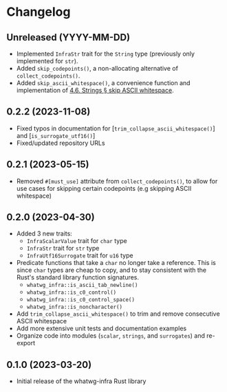 # Changelog

## Unreleased (YYYY-MM-DD)

- Implemented `InfraStr` trait for the `String` type (previously only implemented for `str`).
- Added `skip_codepoints()`, a non-allocating alternative of `collect_codepoints()`.
- Added `skip_ascii_whitespace()`, a convenience function and implementation of [4.6. Strings § skip ASCII whitespace](https://infra.spec.whatwg.org/#skip-ascii-whitespace).

## 0.2.2 (2023-11-08)

- Fixed typos in documentation for [`trim_collapse_ascii_whitespace()`] and [`is_surrogate_utf16()`]
- Fixed/updated repository URLs

## 0.2.1 (2023-05-15)

- Removed `#[must_use]` attribute from `collect_codepoints()`, to allow for use cases for skipping certain codepoints (e.g skipping ASCII whitespace)

## 0.2.0 (2023-04-30)

- Added 3 new traits:
  - `InfraScalarValue` trait for `char` type
  - `InfraStr` trait for `str` type
  - `InfraUtf16Surrogate` trait for `u16` type
- Predicate functions that take a `char` no longer take a reference. This is since `char` types are cheap to copy, and to stay consistent with the Rust's standard library function signatures.
  - `whatwg_infra::is_ascii_tab_newline()`
  - `whatwg_infra::is_c0_control()`
  - `whatwg_infra::is_c0_control_space()`
  - `whatwg_infra::is_noncharacter()`
- Add `trim_collapse_ascii_whitespace()` to trim and remove consecutive ASCII whitespace
- Add more extensive unit tests and documentation examples
- Organize code into modules (`scalar`, `strings`, and `surrogates`) and re-export

## 0.1.0 (2023-03-20)

- Initial release of the whatwg-infra Rust library
